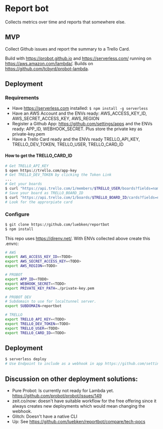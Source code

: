 # Report bot

Collects metrics over time and reports that somewhere else.

## MVP

Collect Github issues and report the summary to a Trello Card. 

Build with https://probot.github.io and https://serverless.com/ running on https://aws.amazon.com/lambda/. Builds on https://github.com/tcbyrd/probot-lambda.

## Deployment

### Requirements

  * Have https://serverless.com installed: `$ npm install -g serverless`
  * Have an AWS Account and the ENVs ready: AWS_ACCESS_KEY_ID, AWS_SECRET_ACCESS_KEY, AWS_REGION
  * Register a Github App: https://github.com/settings/apps and the ENVs ready: APP_ID, WEBHOOK_SECRET. Plus store the private key as private-key.pem
  * Have a Trello Card ready and the ENVs ready TRELLO_API_KEY, TRELLO_DEV_TOKEN, TRELLO_USER, TRELLO_CARD_ID

#### How to get the TRELLO_CARD_ID

  ````bash
  # Get TRELLO_API_KEY
  $ open https://trello.com/app-key
  # Get TRELLO_DEV_TOKEN by clicking the Token Link
  ...
  # Get your boards
  $ curl "https://api.trello.com/1/members/$TRELLO_USER/boards?fields=name,id&key=$TRELLO_API_KEY&token=$TRELLO_DEV_TOKEN" | jq .
  # Save your board as TRELLO_BOARD_ID
  $ curl "https://api.trello.com/1/boards/$TRELLO_BOARD_ID/cards?fields=name&key=$TRELLO_API_KEY&token=$TRELLO_DEV_TOKEN" | jq .
  # Look for the approrpiate card
  ````

### Configure

  ````bash
  $ git clone https://github.com/luebken/reportbot
  $ npm install
  ````

  This repo uses https://direnv.net/. With ENVs collected above create this .envrc:

  ````bash
  # AWS
  export AWS_ACCESS_KEY_ID=<TODO>
  export AWS_SECRET_ACCESS_KEY=<TODO>
  export AWS_REGION=<TODO>

  # PROBOT
  export APP_ID=<TODO>
  export WEBHOOK_SECRET=<TODO>
  export PRIVATE_KEY_PATH=./private-key.pem

  # PROBOT DEV
  # Subdomain to use for localtunnel server.
  export SUBDOMAIN=reportbot

  # TRELLO
  export TRELLO_API_KEY=<TODO>
  export TRELLO_DEV_TOKEN=<TODO>
  export TRELLO_USER=<TODO>
  export TRELLO_CARD_ID=<TODO>
  ````

## Deployment

  ````bash
  $ serverless deploy
  # Use Endpoint to include as a webhook in app https://github.com/settings/apps/reportbot
  ````


## Discussion on other deployment solutions: 

* Pure Probot: Is currently not ready for Lambda yet. https://github.com/probot/probot/issues/149
* zeit.co/now: doesn't have suitable workflow for the free offering since it always creates new deployments which would mean changing the webhook.
* Glitch: Doesn't have a native CLI 
* Up: See https://github.com/luebken/reportbot/compare/tech-pocs